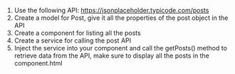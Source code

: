 1. Use the following API: https://jsonplaceholder.typicode.com/posts
2. Create a model for Post, give it all the properties of the post object in the API
3. Create a component for listing all the posts
4. Create a service for calling the post API
5. Inject the service into your component and call the getPosts() method to retrieve data from the API, make sure to display all the posts in the component.html